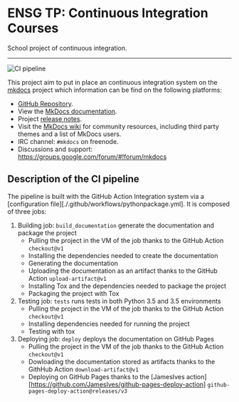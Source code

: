# ENSG TP: Continuous Integration Courses

School project of continuous integration.

---

![CI pipeline](https://github.com/fvgls/mkdocs-ci/workflows/CI%20Pipeline/badge.svg)


This project aim to put in place an continuous integration system on the [mkdocs](https://github.com/mkdocs/mkdocs) project which information can be find on the following platforms:
- [GitHub Repository](https://github.com/mkdocs/mkdocs).
- View the [MkDocs documentation][mkdocs].
- Project [release notes][release-notes].
- Visit the [MkDocs wiki](https://github.com/mkdocs/mkdocs/wiki) for community
  resources, including third party themes and a list of MkDocs users.
- IRC channel: `#mkdocs` on freenode.
- Discussions and support: <https://groups.google.com/forum/#!forum/mkdocs>

## Description of the CI pipeline

The pipeline is built with the GitHub Action Integration system via a [configuration file][./.github/workflows/pythonpackage.yml]. It is composed of three jobs:
1. Building job: `build_documentation` generate the documentation and package the project
    * Pulling the project in the VM of the job thanks to the GitHub Action `checkout@v1`
    * Installing the dependencies needed to create the documentation
    * Generating the documentation 
    * Uploading the documentation as an artifact thanks to the GitHub Action `upload-artifact@v1`
    * Installing Tox and the dependencies needed to package the project
    * Packaging the project with Tox
1. Testing job: `tests` runs tests in both Python 3.5 and 3.5 environments
    * Pulling the project in the VM of the job thanks to the GitHub Action `checkout@v1`
    * Installing dependencies needed for running the project
    * Testing with tox 
1. Deploying job: `deploy` deploys the documentation on GitHub Pages
    * Pulling the project in the VM of the job thanks to the GitHub Action `checkout@v1`
    * Dowloading the documentation stored as artifacts thanks to the GithHub Action `download-artifact@v1`
    * Deploying on GitHub Pages thanks to the [JamesIves action][https://github.com/JamesIves/github-pages-deploy-action] `github-pages-deploy-action@releases/v3`



[appveyor-image]: https://img.shields.io/appveyor/ci/d0ugal/mkdocs/master.svg
[appveyor-link]: https://ci.appveyor.com/project/d0ugal/mkdocs
[codecov-image]: https://codecov.io/github/mkdocs/mkdocs/coverage.svg?branch=master
[codecov-link]: https://codecov.io/github/mkdocs/mkdocs?branch=master
[landscape-image]: https://landscape.io/github/mkdocs/mkdocs/master/landscape.svg?style=flat
[landscape-link]: https://landscape.io/github/mkdocs/mkdocs/master
[pypi-v-image]: https://img.shields.io/pypi/v/mkdocs.svg
[pypi-v-link]: https://pypi.org/project/mkdocs/
[travis-image]: https://img.shields.io/travis/mkdocs/mkdocs/master.svg
[travis-link]: https://travis-ci.org/mkdocs/mkdocs

[mkdocs]: https://www.mkdocs.org
[release-notes]: https://www.mkdocs.org/about/release-notes/

[PyPA Code of Conduct]: https://www.pypa.io/en/latest/code-of-conduct/
